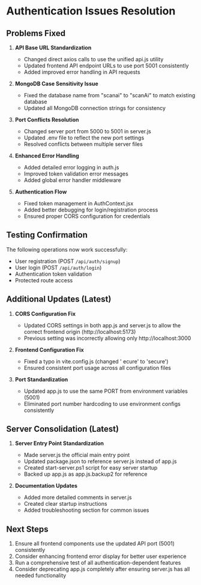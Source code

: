 # Authentication Issues Resolution

## Problems Fixed

1. **API Base URL Standardization**
   - Changed direct axios calls to use the unified api.js utility
   - Updated frontend API endpoint URLs to use port 5001 consistently
   - Added improved error handling in API requests

2. **MongoDB Case Sensitivity Issue**
   - Fixed the database name from "scanai" to "scanAi" to match existing database
   - Updated all MongoDB connection strings for consistency

3. **Port Conflicts Resolution**
   - Changed server port from 5000 to 5001 in server.js
   - Updated .env file to reflect the new port settings
   - Resolved conflicts between multiple server files

4. **Enhanced Error Handling**
   - Added detailed error logging in auth.js
   - Improved token validation error messages
   - Added global error handler middleware

5. **Authentication Flow**
   - Fixed token management in AuthContext.jsx
   - Added better debugging for login/registration process
   - Ensured proper CORS configuration for credentials

## Testing Confirmation

The following operations now work successfully:
- User registration (POST `/api/auth/signup`)
- User login (POST `/api/auth/login`)
- Authentication token validation
- Protected route access

## Additional Updates (Latest)

1. **CORS Configuration Fix**
   - Updated CORS settings in both app.js and server.js to allow the correct frontend origin (http://localhost:5173)
   - Previous setting was incorrectly allowing only http://localhost:3000

2. **Frontend Configuration Fix**
   - Fixed a typo in vite.config.js (changed ' ecure' to 'secure')
   - Ensured consistent port usage across all configuration files

3. **Port Standardization**
   - Updated app.js to use the same PORT from environment variables (5001)
   - Eliminated port number hardcoding to use environment configs consistently

## Server Consolidation (Latest)

1. **Server Entry Point Standardization**
   - Made server.js the official main entry point
   - Updated package.json to reference server.js instead of app.js
   - Created start-server.ps1 script for easy server startup
   - Backed up app.js as app.js.backup2 for reference

2. **Documentation Updates**
   - Added more detailed comments in server.js
   - Created clear startup instructions
   - Added troubleshooting section for common issues

## Next Steps

1. Ensure all frontend components use the updated API port (5001) consistently
2. Consider enhancing frontend error display for better user experience
3. Run a comprehensive test of all authentication-dependent features
4. Consider deprecating app.js completely after ensuring server.js has all needed functionality
